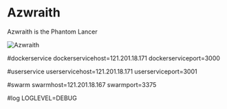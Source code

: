 # Azwraith
Azwraith is the Phantom Lancer

![Azwraith](http://dotageeks.com/wp-content/uploads/2015/06/Phantom-Lancer-Dota-2-Wallpaper-2.png)

#dockerservice
dockerservicehost=121.201.18.171
dockerserviceport=3000

#userservice
userservicehost=121.201.18.171
userserviceport=3001

#swarm
swarmhost=121.201.18.167
swarmport=3375

#log
LOGLEVEL=DEBUG